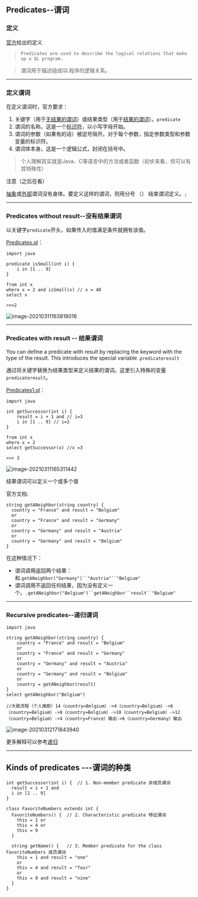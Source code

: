 ## Predicates--谓词

### 定义

[官方](https://codeql.github.com/docs/ql-language-reference/predicates/)给出的定义

> ``Predicates are used to describe the logical relations that make up a QL program.``

> 谓词用于描述组成QL程序的逻辑关系。



-----

### 定义谓词

在定义谓词时，官方要求：

1. 关键字（用于[无结果的谓词](https://codeql.github.com/docs/ql-language-reference/predicates/#predicates-without-result)）或结果类型（用于[结果的谓词](https://codeql.github.com/docs/ql-language-reference/predicates/#predicates-with-result)）。`predicate`
2. 谓词的名称。这是一个[标识符](https://codeql.github.com/docs/ql-language-reference/ql-language-specification/#identifiers)，以小写字母开始。
3. 谓词的参数（如果有的话）被逗号隔开。对于每个参数，指定参数类型和参数变量的标识符。
4. 谓词体本身。这是一个逻辑公式，封闭在括号中。

>个人理解其实就是Java、C等语言中的方法或者函数（初步来看，但可以有其特殊性）

注意（之后在看）

[抽象](https://codeql.github.com/docs/ql-language-reference/annotations/#abstract)或[外部](https://codeql.github.com/docs/ql-language-reference/annotations/#external)谓词没有身体。要定义这样的谓词，则用分号 （） 结束谓词定义。`;`



----

### Predicates without result--没有结果谓词

以关键字`predicate`开头，如果传入的值满足条件就拥有该值。

[Predicates.ql](Predicates.ql)：

```
import java

predicate isSmall(int i) {
    i in [1 .. 9]
}

from int x
where x = 2 and isSmall(x) // x = 40
select x

>>>2
```

![image-20210311163818016](https://gitee.com/samny/images/raw/master//18u38er18ec/18u38er18ec.png)



---

### Predicates with result -- 结果谓词

You can define a predicate with result by replacing the keyword with the type of the result. This introduces the special variable .`predicateresult`

通过将关键字替换为结果类型来定义结果的谓词。这里引入特殊的变量`predicateresult`。

[Predicates1.ql](Predicates1.ql)：

```
import java

int getSuccessor(int i) {
    result = i + 1 and // i=3
    i in [1 .. 9] // i=2
}

from int x
where x = 2 
select getSuccessor(x) //x =3

>>> 3
```

![image-20210311165311442](https://gitee.com/samny/images/raw/master//11u53er11ec/11u53er11ec.png)

结果谓词可以定义一个或多个值

官方文档:

```
string getANeighbor(string country) {
  country = "France" and result = "Belgium"
  or
  country = "France" and result = "Germany"
  or
  country = "Germany" and result = "Austria"
  or
  country = "Germany" and result = "Belgium"
}
```

在这种情况下：

* 谓词调用返回两个结果：和.`getANeighbor("Germany")``"Austria"``"Belgium"`
* 谓词调用不返回任何结果，因为没有定义一个。`.getANeighbor("Belgium")``getANeighbor``result``"Belgium"`



----

### Recursive predicates--递归谓词



```
import java

string getANeighbor(string country) {
    country = "France" and result = "Belgium" 
    or
    country = "France" and result = "Germany"
    or
    country = "Germany" and result = "Austria"
    or
    country = "Germany" and result = "Belgium"
    or
    country = getANeighbor(result)
}
select getANeighbor("Belgium")

//大致流程（个人推断）14（country=Belgium）->4（country=Belgium）->6（country=Belgium）->8（country=Belgium）->10（country=Belgium）->12（country=Belgium）->4（country=France）输出->6（country=Germany）输出
```

![image-20210312171843940](https://gitee.com/samny/images/raw/master//44u18er44ec/44u18er44ec.png)

更多解释可以参考[递归](https://codeql.github.com/docs/ql-language-reference/recursion/#recursion)



-----

## Kinds of predicates ---谓词的种类



```
int getSuccessor(int i) {  // 1. Non-member predicate 非成员谓词
  result = i + 1 and
  i in [1 .. 9]
}

class FavoriteNumbers extends int {
  FavoriteNumbers() {  // 2. Characteristic predicate 特征谓词
    this = 1 or
    this = 4 or
    this = 9
  }

  string getName() {   // 3. Member predicate for the class FavoriteNumbers 成员谓词
    this = 1 and result = "one"
    or
    this = 4 and result = "four"
    or
    this = 9 and result = "nine"
  }
}
```